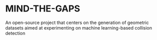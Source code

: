 # MIND-THE-GAPS
An open-source project that centers on the generation of geometric datasets aimed at experimenting on machine learning-based collision detection
